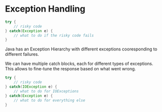 # Exception Handling

``` java
try {
    // risky code
} catch(Exception e) {
    // what to do if the risky code fails
}
```

Java has an Exception Hierarchy with different exceptions cooresponding to different failures.

We can have multiple catch blocks, each for different types of exceptions. This allows to fine-tune the response based on what went wrong.

``` java
try {
    // risky code
} catch(IOException e) {
    // what to do for IOExceptions
} catch(Exception e) {
    // what to do for everything else
}
```